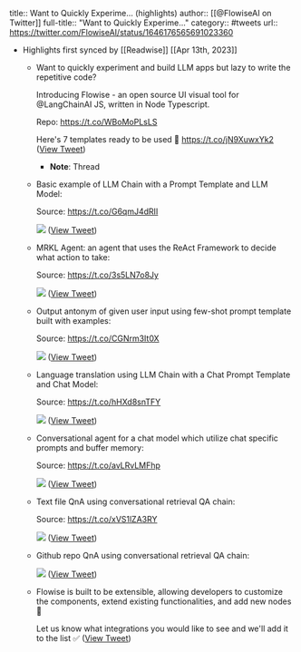 title:: Want to Quickly Experime... (highlights)
author:: [[@FlowiseAI on Twitter]]
full-title:: "Want to Quickly Experime..."
category:: #tweets
url:: https://twitter.com/FlowiseAI/status/1646176565691023360

- Highlights first synced by [[Readwise]] [[Apr 13th, 2023]]
	- Want to quickly experiment and build LLM apps but lazy to write the repetitive code?
	  
	  Introducing Flowise - an open source UI visual tool for @LangChainAI JS, written in Node Typescript.
	  
	  Repo: https://t.co/WBoMoPLsLS
	  
	  Here's 7 templates ready to be used 🧵 https://t.co/jN9XuwxYk2 ([View Tweet](https://twitter.com/FlowiseAI/status/1646176565691023360))
		- **Note**: Thread
	- Basic example of LLM Chain with a Prompt Template and LLM Model:
	  
	  Source: https://t.co/G6qmJ4dRII 
	  
	  ![](https://pbs.twimg.com/media/FthhJICXsAAfWqj.jpg) ([View Tweet](https://twitter.com/FlowiseAI/status/1646176569302368258))
	- MRKL Agent: an agent that uses the ReAct Framework to decide what action to take:
	  
	  Source: https://t.co/3s5LN7o8Jy 
	  
	  ![](https://pbs.twimg.com/media/FthhtM7XsAEb7ua.jpg) ([View Tweet](https://twitter.com/FlowiseAI/status/1646176571403689984))
	- Output antonym of given user input using few-shot prompt template built with examples:
	  
	  Source: https://t.co/CGNrm3It0X 
	  
	  ![](https://pbs.twimg.com/media/FthiAd_XoAE021b.jpg) ([View Tweet](https://twitter.com/FlowiseAI/status/1646176573538594816))
	- Language translation using LLM Chain with a Chat Prompt Template and Chat Model:
	  
	  Source: https://t.co/hHXd8snTFY 
	  
	  ![](https://pbs.twimg.com/media/FthiRusXwAId1GF.jpg) ([View Tweet](https://twitter.com/FlowiseAI/status/1646176575698743297))
	- Conversational agent for a chat model which utilize chat specific prompts and buffer memory:
	  
	  Source: https://t.co/avLRvLMFhp 
	  
	  ![](https://pbs.twimg.com/media/FthimmvXoAcGa2J.jpg) ([View Tweet](https://twitter.com/FlowiseAI/status/1646176577925922817))
	- Text file QnA using conversational retrieval QA chain:
	  
	  Source: https://t.co/xVS1lZA3RY 
	  
	  ![](https://pbs.twimg.com/media/Fthi4g9XgAE_Dj4.jpg) ([View Tweet](https://twitter.com/FlowiseAI/status/1646176580157284352))
	- Github repo QnA using conversational retrieval QA chain: 
	  
	  ![](https://pbs.twimg.com/media/FthjFdIWAAAVIfZ.jpg) ([View Tweet](https://twitter.com/FlowiseAI/status/1646176582531153922))
	- Flowise is built to be extensible, allowing developers to customize the components, extend existing functionalities, and add new nodes 🧱
	  
	  Let us know what integrations you would like to see and we'll add it to the list ✅ ([View Tweet](https://twitter.com/FlowiseAI/status/1646176584930414593))